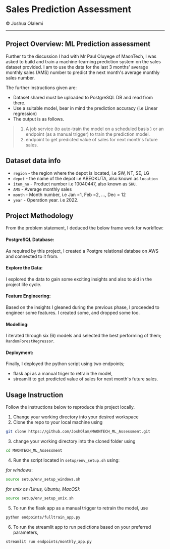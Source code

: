 # Sales Prediction Assessment

© Joshua Olalemi

---
## Project Overview: ML Prediction assessment

Further to the discussion I had with Mr Paul Oluyege of MaonTech, I was asked to build and train a machine-learning prediction system on the sales dataset provided. I am to use the data for the last 3 months' average monthly sales (AMS) number to predict the next month's average monthly sales number.

The further instructions given are:

- Dataset shared must be uploaded to PostgreSQL DB and read from there.
- Use a suitable model, bear in mind the prediction accuracy (i.e Linear regression)
- The output is as follows.
> 1. A job service (to auto-train the model on a scheduled basis  ) or an endpoint (as a manual trigger) to train the prediction model.
> 2. endpoint to get predicted value of sales for next month's future sales.

## Dataset data info

- `region` - the region where the depot is located, i.e SW, NT, SE, LG
- `depot` - the name of the depot i.e ABEOKUTA, also known as `location`
- `item_no` - Product number i.e 10040447, also known as `SKU`.
- `AMS` - Average monthly sales
- `month` - Month number, i.e Jan =1, Feb =2, ..., Dec = 12
- `year` - Operation year. i.e 2022.

## Project Methodology

From the problem statement, I deduced the below frame work for workflow:

#### PostgreSQL Database:

As required by this project, I created a Postgre relational databse on AWS and connected to it from.

#### Explore the Data:

I explored the data to gain some exciting insights and also to aid in the project life cycle.

#### Feature Engineering:

Based on the insights I gleaned during the previous phase, I proceeded to engineer some features. I created some, and dropped some too.

#### Modelling:

I iterated through six (6) models and selected the best performing of them; `RandomForestRegressor`.

#### Deployment:

Finally, I deployed the python script using two endpoints;
- flask api as a manual triger to retrain the model,
- streamlit to get predicted value of sales for next month's future sales.

## Usage Instruction

Follow the instructions below to reproduce this project locally.
1. Change your working directory into your desired workspace
2. Clone the repo to your local machine using
```bash
git clone https://github.com/JoshOlam/MAONTECH_ML_Assessment.git
```
3. change your working directory into the cloned folder using
```bash
cd MAONTECH_ML_Assessment
```
4. Run the script located in `setup/env_setup.sh` using:

*for windows*:
```bash
source setup/env_setup_windows.sh
```
*for unix os (Linus, Ubuntu, MacOS)*:
```bash
source setup/env_setup_unix.sh
```
5. To run the flask app as a manual trigger to retrain the model, use
```bash
python endpoints/fulltrain_app.py
```
6. To run the streamlit app to run pedictions based on your preferred parameters,
```bash
streamlit run endpoints/monthly_app.py
```
